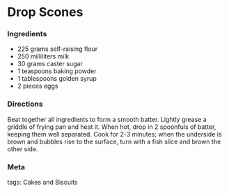 # Drop Scones

### Ingredients
 * 225 grams self-raising flour
 * 250 milliliters milk
 * 30 grams caster sugar
 * 1 teaspoons baking powder
 * 1 tablespoons golden syrup
 * 2 pieces eggs

### Directions

Beat together all ingredients to form a smooth batter.  Lightly grease a griddle of frying pan and heat it.  When hot, drop in 2 spoonfuls of batter, keeping them well separated.  Cook for 2-3 minutes; when the underside is brown and bubbles rise to the surface, turn with a fish slice and brown the other side.

### Meta

tags: Cakes and Biscuits

